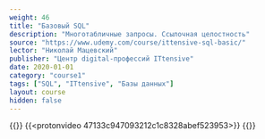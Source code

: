 ```yaml
---
weight: 46
title: "Базовый SQL"
description: "Многотабличные запросы. Ссылочная целостность"
source: "https://www.udemy.com/course/ittensive-sql-basic/"
lector: "Николай Мацевский"
publisher: "Центр digital-профессий ITtensive"
date: 2020-01-01
category: "course1"
tags: ["SQL", "ITtensive", "Базы данных"]
layout: course
hidden: false
---
```

{{<players>}}
    {{<protonvideo 47133c947093212c1c8328abef523953>}}
{{</players>}}